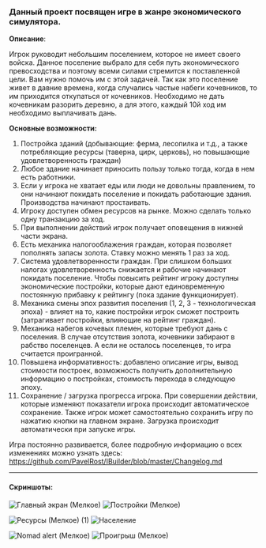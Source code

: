 ### Данный проект посвящен игре в жанре экономического симулятора.

**Описание**: 

Игрок руководит небольшим поселением, которое не имеет своего войска. Данное поселение выбрало для себя путь экономического превосходства и поэтому всеми силами стремится к поставленной цели. Вам нужно помочь им с этой задачей. Так как это поселение живет в давние времена, когда случались частые набеги кочевников, то им приходится откупаться от кочевников. Необходимо не дать кочевникам разорить деревню, а для этого, каждый 10й ход им необходимо выплачивать дань. 

**Основные возможности:**
1. Постройка зданий (добывающие: ферма, лесопилка и т.д., а также потребляющие ресурсы (таверна, цирк, церковь), но повышающие удовлетворенность граждан)
2. Любое здание начинает приносить пользу только тогда, когда в нем есть работники.
3. Если у игрока не хватает еды или люди не довольны правлением, то они начинают покидать поселение и покидать работающие здания. Производства начинают простаивать.
4. Игроку доступен обмен ресурсов на рынке. Можно сделать только одну транзакцию за ход.
5. При выполнении действий игрок получает оповещения в нижней части экрана.
6. Есть механика налогооблажения граждан, которая позволяет пополнять запасы золота. Ставку можно менять 1 раз за ход.
7. Система удовлетворенности граждан. При слишком больших налогах удовлетворенность снижается и рабочие начинают покидать поселение. Чтобы повысить рейтинг игроку доступны экономические постройки, которые дают единовременную постоянную прибавку к рейтингу (пока здание функционирует).
8. Механика смены эпох развития поселения (1, 2, 3 - технологическая эпоха) - влияет на то, какие постройки игрок сможет построить (затрагивает постройки, влияющие на рейтинг граждан).
9. Механика набегов кочевых племен, которые требуют дань с поселения. В случае отсутствия золота, кочевники забирают в рабство поселенцев. А если не осталось поселенцев, то игра считается проигранной.
10. Повышена информативность: добавлено описание игры, вывод стоимости построек, возможность получить дополнительную информацию о постройках, стоимость перехода в следующую эпоху.
11. Сохранение / загрузка прогресса игрока. При совершении действии, которые изменяют показатели игрока происходит автоматическое сохранение. Также игрок может самостоятельно сохранить игру по нажатию кнопки на главном экране. Загрузка происходит автоматически при запуске игры.

Игра постоянно развивается, более подробную информацию о всех изменениях можно узнать здесь: https://github.com/PavelRost/IBuilder/blob/master/Changelog.md


___
#### Скриншоты:

![Главный экран (Мелкое)](https://github.com/PavelRost/IBuilder/assets/92044501/802d7e76-7928-4504-8e1a-343ebd0d1525) ![Постройки (Мелкое)](https://github.com/PavelRost/IBuilder/assets/92044501/a650b1ef-4a4e-4956-8258-01d518b374d7)

![Ресурсы (Мелкое) (1)](https://github.com/PavelRost/IBuilder/assets/92044501/7fb3392e-8ed8-4181-95c2-bb9099983977) ![Население](https://github.com/PavelRost/IBuilder/assets/92044501/1fb0af0c-c285-430b-b608-3e47b2173da3)

![Nomad alert (Мелкое)](https://github.com/PavelRost/IBuilder/assets/92044501/780c0294-ceb8-40a9-88c1-5b4d4cceacf0) ![Проигрыш (Мелкое)](https://github.com/PavelRost/IBuilder/assets/92044501/d03ae4df-0997-4524-b5c0-4e0318a8c285)
